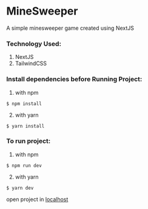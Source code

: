 # MineSweeper

A simple minesweeper game created using NextJS

### Technology Used:

1. NextJS
2. TailwindCSS

### Install dependencies before Running Project:

1. with npm

```
$ npm install
```

2. with yarn

```
$ yarn install
```

### To run project:

1. with npm

```
$ npm run dev
```

2. with yarn

```
$ yarn dev
```

open project in [localhost](http://localhost:3000)

